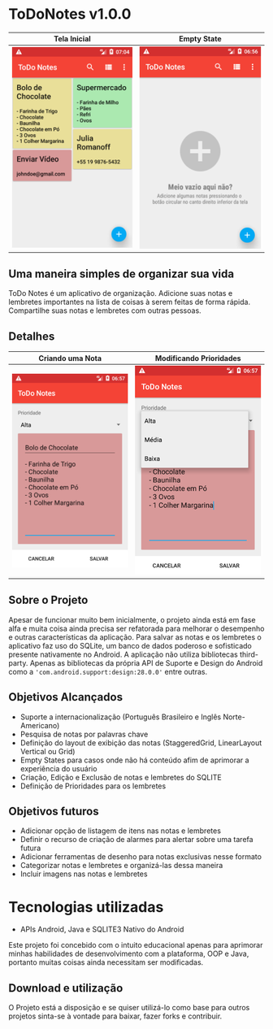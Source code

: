 # ToDoNotes v1.0.0
| Tela Inicial             |  Empty State             | 
:-------------------------:|:-------------------------:
![Tela inicial](https://raw.githubusercontent.com/eduardowgmendes/ToDoNotes/master/Screenshot_1562493857.png) | ![Sem conteúdo](https://raw.githubusercontent.com/eduardowgmendes/ToDoNotes/master/Screenshot_1562493389.png)


## Uma maneira simples de organizar sua vida
ToDo Notes é um aplicativo de organização. Adicione suas notas e lembretes importantes na lista de coisas à serem feitas de forma rápida. Compartilhe suas notas e lembretes com outras pessoas. 

## Detalhes


Criando uma Nota           |  Modificando Prioridades | 
:-------------------------:|:-------------------------:
![Criando uma nota](https://raw.githubusercontent.com/eduardowgmendes/ToDoNotes/master/Screenshot_1562493468.png) | ![Modificando prioridades](https://raw.githubusercontent.com/eduardowgmendes/ToDoNotes/master/Screenshot_1562493473.png)

## Sobre o Projeto 
Apesar de funcionar muito bem inicialmente, o projeto ainda está em fase alfa e muita coisa ainda precisa ser refatorada para melhorar o desempenho e outras características da aplicação. Para salvar as notas e os lembretes o aplicativo faz uso do SQLite, um banco de dados poderoso e sofisticado presente nativamente no Android.
A aplicação não utiliza bibliotecas third-party. Apenas as bibliotecas da própria API de Suporte e Design do Android como a ```'com.android.support:design:28.0.0'``` entre outras.

## Objetivos Alcançados
- Suporte a internacionalização (Português Brasileiro e Inglês Norte-Americano)
- Pesquisa de notas por palavras chave
- Definição do layout de exibição das notas (StaggeredGrid, LinearLayout Vertical ou Grid)
- Empty States para casos onde não há conteúdo afim de aprimorar a experiência do usuário 
- Criação, Edição e Exclusão de notas e lembretes do SQLITE
- Definição de Prioridades para os lembretes

## Objetivos futuros 
- Adicionar opção de listagem de itens nas notas e lembretes 
- Definir o recurso de criação de alarmes para alertar sobre uma tarefa futura
- Adicionar ferramentas de desenho para notas exclusivas nesse formato 
- Categorizar notas e lembretes e organizá-las dessa maneira 
- Incluir imagens nas notas e lembretes

# Tecnologias utilizadas
- APIs Android, Java e SQLITE3 Nativo do Android

Este projeto foi concebido com o intuito educacional apenas para aprimorar minhas habilidades de desenvolvimento com a plataforma, OOP e Java, portanto muitas coisas ainda necessitam ser modificadas. 

## Download e utilização  
O Projeto está a disposição e se quiser utilizá-lo como base para outros projetos sinta-se à vontade para baixar, fazer forks e contribuir.

